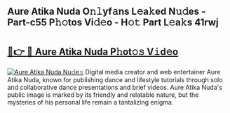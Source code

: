 ## Aure Atika Nuda O𝚗𝚕yf𝚊ns L𝚎a𝚔ed N𝚞𝚍es - Part-c55 P𝚑𝚘tos Vi𝚍𝚎o - H𝚘𝚝 Part L𝚎a𝚔s 41rwj

# <h2><a href="http://kf15x5.oniu.top/?m=Aure+Atika+Nuda">🔗👉 🔴 Aure Atika Nuda P𝚑ot𝚘𝚜 V𝚒d𝚎o</a></h2>

[![Aure Atika Nuda Nu𝚍e𝚜](https://i.imgur.com/0qMVB7G.gif)](http://kf15x5.oniu.top/?m=Aure+Atika+Nuda)
Digital media creator and web entertainer Aure Atika Nuda, known for publishing dance and lifestyle tutorials through solo and collaborative dance presentations and brief videos. Aure Atika Nuda's public image is marked by its friendly and relatable nature, but the mysteries of his personal life remain a tantalizing enigma.  
